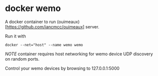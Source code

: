 docker wemo
========

A docker container to run (ouimeaux)[https://github.com/iancmcc/ouimeaux] server.

Run it with

```
docker --net="host" --name wemo wemo
```

*NOTE* container requires host networking for wemo device UDP discovery on random ports.

Control your wemo devices by browsing to 127.0.0.1:5000
